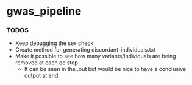 # gwas_pipeline

### TODOS
* Keep debugging the sex check
* Create method for generating discordant_individuals.txt
* Make it possible to see how many variants/individuals are being removed at each qc step
  * It can be seen in the .out but would be nice to have a conclusive output at end.
